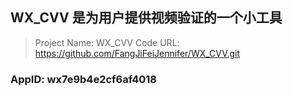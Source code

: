 ## WX_CVV 是为用户提供视频验证的一个小工具
> Project Name: WX_CVV
> Code URL: https://github.com/FangJiFeiJennifer/WX_CVV.git

### AppID: wx7e9b4e2cf6af4018